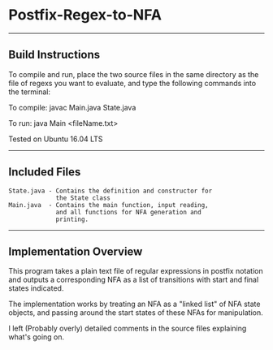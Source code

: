 # Postfix-Regex-to-NFA


------------
Build Instructions
------------
To compile and run, place the two source files in the same
directory as the file of regexs you want to evaluate, and
type the following commands into the terminal:

To compile:
			javac Main.java State.java

To run:
			java Main <fileName.txt>


Tested on Ubuntu 16.04 LTS

--------------
Included Files
--------------

	State.java - Contains the definition and constructor for
				 the State class
	Main.java  - Contains the main function, input reading, 
				 and all functions for NFA generation and
			     printing.
--------------
Implementation
Overview
-------------

This program takes a plain text file of regular expressions
in postfix notation and outputs a corresponding NFA as a 
list of transitions with start and final states indicated.

The implementation works by treating an NFA as a "linked list"
of NFA state objects, and passing around the start states of
these NFAs for manipulation.

I left (Probably overly) detailed comments in the source files
explaining what's going on.

